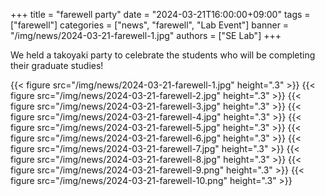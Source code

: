 +++
title = "farewell party"
date = "2024-03-21T16:00:00+09:00"
tags = ["farewell"]
categories = ["news", "farewell", "Lab Event"]
banner = "/img/news/2024-03-21-farewell-1.jpg"
authors = ["SE Lab"]
+++

We held a takoyaki party to celebrate the students who will be completing their graduate studies!

{{< figure src="/img/news/2024-03-21-farewell-1.jpg" height=".3" >}}
{{< figure src="/img/news/2024-03-21-farewell-2.jpg" height=".3" >}}
{{< figure src="/img/news/2024-03-21-farewell-3.jpg" height=".3" >}}
{{< figure src="/img/news/2024-03-21-farewell-4.jpg" height=".3" >}}
{{< figure src="/img/news/2024-03-21-farewell-5.jpg" height=".3" >}}
{{< figure src="/img/news/2024-03-21-farewell-6.jpg" height=".3" >}}
{{< figure src="/img/news/2024-03-21-farewell-7.jpg" height=".3" >}}
{{< figure src="/img/news/2024-03-21-farewell-8.jpg" height=".3" >}}
{{< figure src="/img/news/2024-03-21-farewell-9.png" height=".3" >}}
{{< figure src="/img/news/2024-03-21-farewell-10.png" height=".3" >}}
